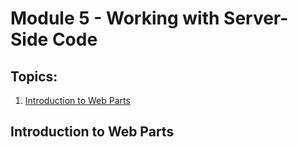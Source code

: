 # Module 5 - Working with Server-Side Code

## **Topics**:

1. [Introduction to Web Parts](#introduction-to-web-parts)

## **Introduction to Web Parts**